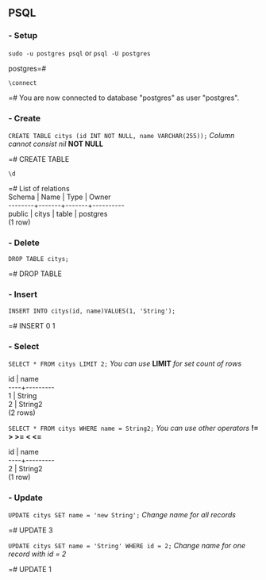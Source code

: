 ## PSQL

### - Setup

`sudo -u postgres psql` or `psql -U postgres`

postgres=#

`\connect`

=# You are now connected to database "postgres" as user "postgres".

### - Create

`CREATE TABLE citys (id INT NOT NULL, name VARCHAR(255));` *Column cannot consist nil* **NOT NULL**

=# CREATE TABLE

`\d`

=# List of relations  
Schema | Name  | Type  |  Owner  
--------+-------+-------+----------  
 public | citys | table | postgres  
(1 row)

### - Delete

`DROP TABLE citys;`

=# DROP TABLE

### - Insert

`INSERT INTO citys(id, name)VALUES(1, 'String');`

=# INSERT 0 1

### - Select

`SELECT * FROM citys LIMIT 2;` *You can use* **LIMIT** *for set count of rows* 

 id |  name   
----+---------  
  1 | String  
  2 | String2  
(2 rows)

`SELECT * FROM citys WHERE name = String2;` *You can use other operators* **!= > >= < <=**

 id |  name   
----+---------  
  2 | String2  
(1 row)

### - Update

`UPDATE citys SET name = 'new String';` *Change name for all records*

=# UPDATE 3

`UPDATE citys SET name = 'String' WHERE id = 2;` *Change name for one record with id = 2*

=# UPDATE 1
